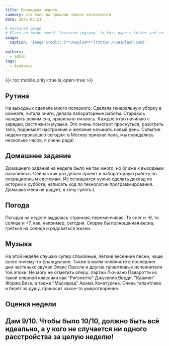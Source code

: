 ```yaml
---
title: Прошедшая неделя
summary: что было на прошлой неделе интересного
date: 2025-03-21

# Featured image
# Place an image named `featured.jpg/png` in this page's folder and customize its options here.
image:
  caption: 'Image credit: [**Unsplash**](https://unsplash.com)'
  
authors:
  - admin
tags:
  - Academic
---
```


{{< toc mobile_only=true is_open=true >}}

## Рутина

На выходных сделала много полезного. Сделала генеральную уборку в комнате, читала книги, делала лабораторные работы. Стараюсь наладить режим сна, правильно питаюсь. Каждое утро начинаю с зарядки, растяжки и музыки. Это очень помогает проснуться, разогреть тело, поднимает настроение и желание начинать новый день. Событие недели произошло сегодня: в Москву приехал папа, мы повидались несколько часов, я очень рада)

[//]: # ([![The template is mobile first with a responsive design to ensure that your site looks stunning on every device.]&#40;https://raw.githubusercontent.com/wowchemy/wowchemy-hugo-modules/main/starters/academic/preview.png&#41;]&#40;https://hugoblox.com&#41;)

## Домашнее задание

Домашнего задания на неделе было не так много, но ближе к выходным накопилось. Сейчас как раз делаю проект и лабораторную работу по операционным системам. Из оставшихся нужно сделать доклад по истории к субботе, написать код по технологии программирования. Домашка меня не радует, я хочу гулять:( 

## Погода

Погодка на неделе выдалась странная, переменчивая. То снег и -6, то солнце и +7, как, например, сегодня. Скорее бы полноценная весна, греться на солнце и радоваться жизни.

## Музыка 

На этой неделе слушаю супер спокойные, лёгкие весенние песни, чаще всего почему-то  французские. Также в моём плейлисте в последние дни частенько звучал Элвис Пресли и другие талантливые исполнители той эпохи. Не могу не отметить оперу: партии Лючиано Паваротти из такой оперной классики как "Риголетто" Джузеппе Верди, "Кармен" Жоржа Бизе, а также "Маскарад" Арама Хачатуряна. Очень талантливо и берёт за душу, приносит какое-то умиротворение.


## Оценка недели 

Дам 9/10. Чтобы было 10/10, должно быть всё идеально, а у кого не случается ни одного расстройства за целую неделю!
---
